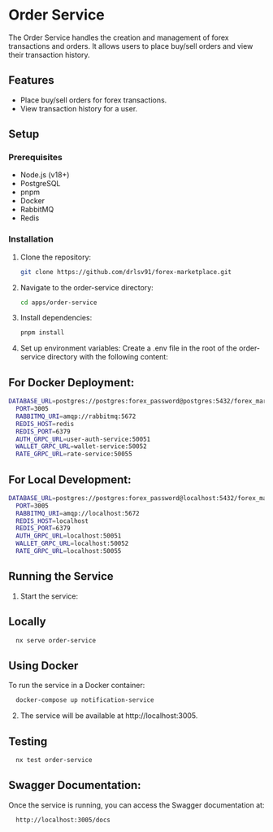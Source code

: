 # Order Service

The Order Service handles the creation and management of forex transactions and orders. It allows users to place buy/sell orders and view their transaction history.

## Features

- Place buy/sell orders for forex transactions.
- View transaction history for a user.

## Setup

### Prerequisites

- Node.js (v18+)
- PostgreSQL
- pnpm
- Docker
- RabbitMQ
- Redis

### Installation

1. Clone the repository:
   ```bash
   git clone https://github.com/drlsv91/forex-marketplace.git
   ```
2. Navigate to the order-service directory:
   ```bash
   cd apps/order-service
   ```
3. Install dependencies:

   ```bash
   pnpm install
   ```

4. Set up environment variables:
   Create a .env file in the root of the order-service directory with the following content:

## For Docker Deployment:

```bash
DATABASE_URL=postgres://postgres:forex_password@postgres:5432/forex_marketplace?schema=public
  PORT=3005
  RABBITMQ_URI=amqp://rabbitmq:5672
  REDIS_HOST=redis
  REDIS_PORT=6379
  AUTH_GRPC_URL=user-auth-service:50051
  WALLET_GRPC_URL=wallet-service:50052
  RATE_GRPC_URL=rate-service:50055
```

## For Local Development:

```bash
DATABASE_URL=postgres://postgres:forex_password@localhost:5432/forex_marketplace?schema=public
  PORT=3005
  RABBITMQ_URI=amqp://localhost:5672
  REDIS_HOST=localhost
  REDIS_PORT=6379
  AUTH_GRPC_URL=localhost:50051
  WALLET_GRPC_URL=localhost:50052
  RATE_GRPC_URL=localhost:50055
```

## Running the Service

1. Start the service:

## Locally

```bash
  nx serve order-service
```

## Using Docker

To run the service in a Docker container:

```bash
  docker-compose up notification-service
```

2. The service will be available at http://localhost:3005.

## Testing

```bash
  nx test order-service
```

## Swagger Documentation:

Once the service is running, you can access the Swagger documentation at:

```bash
  http://localhost:3005/docs
```

